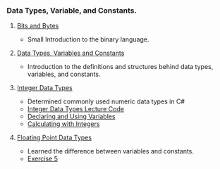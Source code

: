 ### Data Types, Variable, and Constants.


1. [Bits and Bytes](Binary/notes.md)
    - Small Introduction to the binary language.
  
2. [Data Types, Variables and Constants](DaTyVarCon/notes.md)
    - Introduction to the definitions and structures behind data types, variables, and constants.
  
3. [Integer Data Types](IntDataTypes/notes.md)
    - Determined commonly used numeric data types in C#
    - [Integer Data Types Lecture Code](IntDataTypes/IntegerDataTypes.cs)
    - [Declaring and Using Variables](IntDataTypes/Exercise3.cs)
    - [Calculating with Integers](IntDataTypes/Exercise4.cs)
  
4. [Floating Point Data Types](FloatPoint/notes.md)
    - Learned the difference between variables and constants.
    - [Exercise 5](FloatPoint/Exercise5.cs)